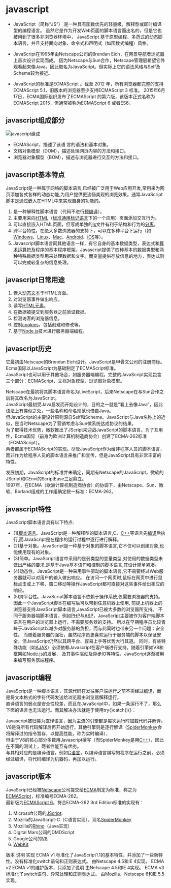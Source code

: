 
# javascript

* JavaScript（简称“JS”） 是一种具有函数优先的轻量级，解释型或即时编译型的编程语言。
虽然它是作为开发Web页面的脚本语言而出名的，但是它也被用到了很多非浏览器环境中，
JavaScript 基于原型编程、多范式的动态脚本语言，并且支持面向对象、命令式和声明式（如函数式编程）风格。

* JavaScript在1995年由Netscape公司的Brendan Eich，在网景导航者浏览器上首次设计实现而成。
因为Netscape与Sun合作，Netscape管理层希望它外观看起来像Java，因此取名为JavaScript。但实际上它的语法风格与Self及Scheme较为接近。

* JavaScript的标准是ECMAScript 。截至 2012 年，所有浏览器都完整的支持ECMAScript 5.1，旧版本的浏览器至少支持ECMAScript 3 标准。
2015年6月17日，ECMA国际组织发布了ECMAScript 的第六版，该版本正式名称为 ECMAScript 2015，但通常被称为ECMAScript 6 或者ES6。


## javascript组成部分

![javascript组成](https://gss2.bdstatic.com/-fo3dSag_xI4khGkpoWK1HF6hhy/baike/s%3D250/sign=103c88deb21c8701d2b6b5e3177f9e6e/730e0cf3d7ca7bcb3409f115bf096b63f624a89d.jpg)
* ECMAScript，描述了该语 言的语法和基本对象。
* 文档对象模型（DOM），描述处理网页内容的方法和接口。
* 浏览器对象模型（BOM），描述与浏览器进行交互的方法和接口。

## javascript基本特点


JavaScript是一种属于网络的脚本语言,已经被广泛用于Web应用开发,常用来为网页添加各式各样的动态功能,为用户提供更流畅美观的浏览效果。通常JavaScript脚本是通过嵌入在HTML中来实现自身的功能的。

1. 是一种解释性脚本语言（代码不进行[预编译]()）。
2. 主要用来向[HTML]()（[标准通用标记语言]()下的一个应用）页面添加交互行为。
3. 可以直接嵌入HTML页面，但写成单独的[js]()文件有利于结构和行为的[分离]()。
4. 跨平台特性，在绝大多数浏览器的支持下，可以在多种平台下运行（如[Windows]()、[Linux]()、[Mac]()、[Android]()、[iOS]()等）。
5. Javascript脚本语言同其他语言一样，有它自身的基本数据类型，表达式和[算术运算符]()及程序的基本程序框架。Javascript提供了四种基本的数据类型和两种特殊数据类型用来处理数据和文字。而变量提供存放信息的地方，表达式则可以完成较复杂的信息处理。


## javascript日常用途

1. 嵌入[动态文本]()于HTML页面。
2. 对浏览器事件做出响应。
3. 读写[HTML元素]()。
4. 在数据被提交到服务器之前验证数据。
5. 检测访客的浏览器信息。
6. 控制[cookies]()，包括创建和修改等。
7. 基于[Node.js]()技术进行服务器端编程。

## javascript历史

它最初由Netscape的Brendan Eich设计。JavaScript是甲骨文公司的注册商标。Ecma国际以JavaScript为基础制定了ECMAScript标准。  
JavaScript也可以用于其他场合，如服务器端编程。完整的JavaScript实现包含三个部分：ECMAScript，文档对象模型，浏览器对象模型。

Netscape在最初将其脚本语言命名为LiveScript，后来Netscape在与Sun合作之后将其改名为JavaScript。  
JavaScript最初受Java启发而开始设计的，目的之一就是“看上去像Java”，因此语法上有类似之处，一些名称和命名规范也借自Java。  
但JavaScript的主要设计原则源自Self和Scheme。JavaScript与Java名称上的近似，是当时Netscape为了营销考虑与Sun微系统达成协议的结果。  
为了取得技术优势，微软推出了JScript来迎战JavaScript的脚本语言。为了互用性，Ecma国际（前身为欧洲计算机制造商协会）创建了ECMA-262标准（ECMAScript）。  
两者都属于ECMAScript的实现。尽管JavaScript作为给非程序人员的脚本语言，而非作为给程序人员的脚本语言来推广和宣传，但是JavaScript具有非常丰富的特性。

发展初期，JavaScript的标准并未确定，同期有Netscape的JavaScript，微软的JScript和CEnvi的ScriptEase三足鼎立。  
1997年，在ECMA（欧洲计算机制造商协会）的协调下，由Netscape、Sun、微软、Borland组成的工作组确定统一标准：ECMA-262。
## javascript特性

JavaScript脚本语言具有以下特点:
* (1)[脚本语言]()。JavaScript是一种解释型的脚本语言,C、[C++]()等语言先[编译]()后执行,而JavaScript是在程序的运行过程中逐行进行解释。
* (2)基于对象。JavaScript是一种基于对象的脚本语言,它不仅可以创建对象,也能使用现有的对象。
* (3)简单。JavaScript语言中采用的是弱类型的变量类型,对使用的数据类型未做出严格的要求,是基于Java基本语句和控制的脚本语言,其设计简单紧凑。
* (4)动态性。JavaScript是一种采用事件驱动的脚本语言,它不需要经过Web服务器就可以对用户的输入做出响应。
     在访问一个网页时,鼠标在网页中进行鼠标点击或上下移、窗口移动等操作JavaScript都可直接对这些事件给出相应的响应。
* (5)跨平台性。JavaScript脚本语言不依赖于操作系统,仅需要浏览器的支持。因此一个JavaScript脚本在编写后可以带到任意机器上使用,
前提上机器上的浏览器支持JavaScript脚本语言,JavaScript已被大多数的浏览器所支持。
不同于服务器端脚本语言，例如[PHP]()与[ASP]()，JavaScript主要被作为客户端脚本语言在用户的浏览器上运行，不需要服务器的支持。
所以在早期程序员比较青睐于JavaScript以减少对服务器的负担，而与此同时也带来另一个问题：安全性。
而随着服务器的强壮，虽然程序员更喜欢运行于服务端的脚本以保证安全，但JavaScript仍然以其跨平台、容易上手等优势大行其道。
同时，有些特殊功能（如[AJAX]()）必须依赖Javascript在客户端进行支持。随着引擎如V8和框架如[Node.js]()的发展，
及其事件驱动及[异步IO]()等特性，JavaScript逐渐被用来编写服务器端程序。

## javascript编程

JavaScript是一种脚本语言，其源代码在发往客户端运行之前不需经过[编译]()，而是将文本格式的字符代码发送给浏览器由浏览器解释运行。  
直译语言的弱点是安全性较差，而且在JavaScript中，如果一条运行不了，那么下面的语言也无法运行。而其解决办法就是于使用try{}catch(){}︰

Javascript被归类为直译语言，因为主流的引擎都是每次运行时加载代码并解译。  
V8是将所有代码解译后再开始运行，其他引擎则是逐行解译（[SpiderMonkey]()会将解译过的指令暂存，以提高性能，称为实时编译），  
但由于V8的核心部分多数用Javascript撰写（而SpiderMonkey是用[C++]()），因此在不同的测试上，两者性能互有优劣。  
与其相对应的是编译语言，例如[C语言]()，以编译语言编写的程序在运行之前，必须经过编译，将代码编译为机器码，再加以运行。


## javascript版本

JavaScript已经被[Netscape]()公司提交给[ECMA]()制定为标准，称之为[ECMAScript]()，标准编号ECMA-262。  
最新版为[ECMAScript 6]()。符合ECMA-262 3rd Edition标准的实现有：

1. Microsoft公司的[JScript]().
2. Mozilla的JavaScript-C（C语言实现），现名[SpiderMonkey]()
3. Mozilla的[Rhino]()（Java实现）
4. Digital Mars公司的DMDScript
5. Google公司的[V8]()
6. [WebKit]()

版本	说明	实现
ECMA v1	标准化了JavaScript1.1的基本特性，并添加了一些新特性。没有标准化switch语句和正则表达式。	由Netscape 4.5和IE 4实现。
ECMA v2	ECMA v1的维护版本，只添加了说明	由Netscape 4.5和IE 4实现。
ECMA v3	标准化了switch语句、异常处理和正则表达式。	由Mozilla、Netscape 6和IE 5.5实现。

